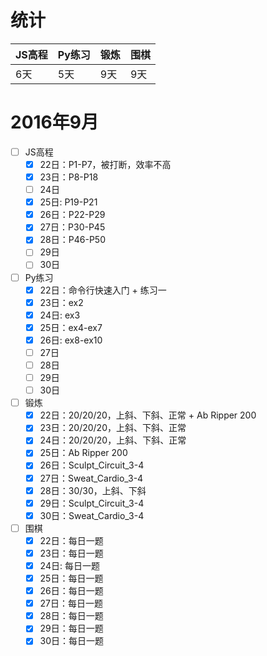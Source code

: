 # 统计

JS高程|Py练习|锻炼|围棋|
:-----|:-----|:---|:---|
6天|5天|9天|9天|

# 2016年9月
- [ ] JS高程
    - [x] 22日：P1-P7，被打断，效率不高
    - [x] 23日：P8-P18
    - [ ] 24日
    - [x] 25日: P19-P21
    - [x] 26日：P22-P29
    - [x] 27日：P30-P45
    - [x] 28日：P46-P50
    - [ ] 29日
    - [ ] 30日
- [ ] Py练习
    - [x] 22日：命令行快速入门 + 练习一
    - [x] 23日：ex2
    - [x] 24日: ex3
    - [x] 25日：ex4-ex7
    - [x] 26日: ex8-ex10
    - [ ] 27日
    - [ ] 28日
    - [ ] 29日
    - [ ] 30日
- [ ] 锻炼
    - [x] 22日：20/20/20，上斜、下斜、正常 + Ab Ripper 200
    - [x] 23日：20/20/20，上斜、下斜、正常
    - [x] 24日：20/20/20，上斜、下斜、正常
    - [x] 25日：Ab Ripper 200
    - [x] 26日：Sculpt_Circuit_3-4
    - [x] 27日：Sweat_Cardio_3-4
    - [x] 28日：30/30，上斜、下斜
    - [x] 29日：Sculpt_Circuit_3-4
    - [x] 30日：Sweat_Cardio_3-4
- [ ] 围棋
    - [x] 22日：每日一题
    - [x] 23日：每日一题
    - [x] 24日: 每日一题
    - [x] 25日：每日一题
    - [x] 26日：每日一题
    - [x] 27日：每日一题
    - [x] 28日：每日一题
    - [x] 29日：每日一题
    - [x] 30日：每日一题